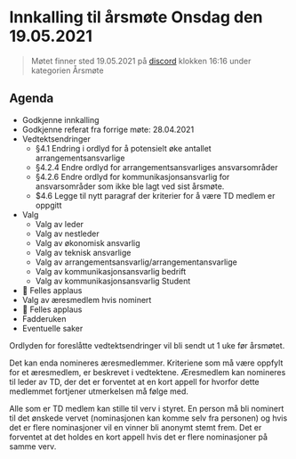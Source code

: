 # Innkalling til årsmøte Onsdag den 19.05.2021

> Møtet finner sted 19.05.2021 på [discord](https://discord.gg/vXaTr3y4BZ) klokken 16:16 under kategorien Årsmøte

## Agenda
* Godkjenne innkalling
* Godkjenne referat fra forrige møte: 28.04.2021
* Vedtektsendringer
  * §4.1 Endring i ordlyd for å potensielt øke antallet arrangementsansvarlige
  * §4.2.4 Endre ordlyd for arrangementsansvarliges ansvarsområder
  * §4.2.6 Endre ordlyd for kommunikasjonsansvarlig for ansvarsområder som ikke ble lagt ved sist årsmøte.
  * $4.6 Legge til nytt paragraf der kriterier for å være TD medlem er oppgitt
* Valg
  * Valg av leder
  * Valg av nestleder
  * Valg av økonomisk ansvarlig
  * Valg av teknisk ansvarlige
  * Valg av arrangementsansvarlig/arrangementansvarlige
  * Valg av kommunikasjonsansvarlig bedrift
  * Valg av kommunikasjonsansvarlig Student
* :clap: Felles applaus
* Valg av æresmedlem hvis nominert
* :clap: Felles applaus
* Fadderuken
* Eventuelle saker

Ordlyden for foreslåtte vedtektsendringer vil bli sendt ut 1 uke før årsmøtet.

Det kan enda nomineres æresmedlemmer. Kriteriene som må være oppfylt for et æresmedlem, er beskrevet i vedtektene. Æresmedlem kan nomineres til leder av TD, der det er forventet at en kort appell for hvorfor dette medlemmet fortjener utmerkelsen må følge med.

Alle som er TD medlem kan stille til verv i styret. En person må bli nominert til det ønskede vervet (nominasjonen kan komme selv fra personen) og hvis det er flere nominasjoner vil en vinner bli anonymt stemt frem. Det er forventet at det holdes en kort appell hvis det er flere nominasjoner på samme verv. 
